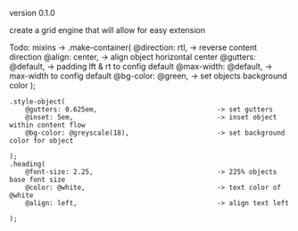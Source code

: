 version 0.1.0

create a grid engine that will allow for easy extension


Todo:
mixins ->
	.make-container(
		@direction: rtl,								-> reverse content direction
		@align: center,									-> align object horizontal center
		@gutters: @default,								-> padding lft & rt to config default
		@max-width: @default,							-> max-width to config default
		@bg-color: @green,								-> set objects background color
	);

	.style-object(
		@gutters: 0.625em,								-> set gutters
		@inset: 5em,									-> inset object within content flow
		@bg-color: @greyscale(18),						-> set background color for object

	);
	.heading(
		@font-size: 2.25,								-> 225% objects base font size
		@color: @white,									-> text color of @white
		@align: left,									-> align text left

	);
